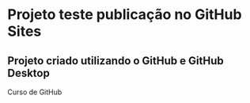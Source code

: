# Projeto teste publicação no GitHub Sites

## Projeto criado utilizando o GitHub e GitHub Desktop

Curso de GitHub
